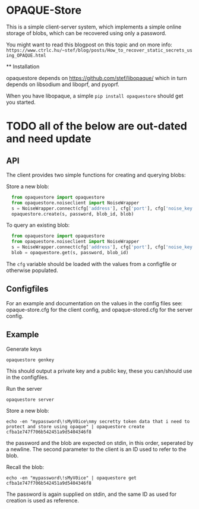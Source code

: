 # OPAQUE-Store

This is a simple client-server system, which implements a simple online storage
of blobs, which can be recovered using only a password.

You might want to read this blogpost on this topic and on more info:
`https://www.ctrlc.hu/~stef/blog/posts/How_to_recover_static_secrets_using_OPAQUE.html`

** Installation

opaquestore depends on https://github.com/stef/libopaque/ which in turn
depends on libsodium and liboprf, and pyoprf.

When you have libopaque, a simple `pip install opaquestore` should get you started.

# TODO all of the below are out-dated and need update

## API

The client provides two simple functions for creating and querying blobs:

Store a new blob:

```python
  from opaquestore import opaquestore
  from opaquestore.noiseclient import NoiseWrapper
  s = NoiseWrapper.connect(cfg['address'], cfg['port'], cfg['noise_key'], cfg['server_pubkey'])
  opaquestore.create(s, password, blob_id, blob)
```

To query an existing blob:

```python
  from opaquestore import opaquestore
  from opaquestore.noiseclient import NoiseWrapper
  s = NoiseWrapper.connect(cfg['address'], cfg['port'], cfg['noise_key'], cfg['server_pubkey'])
  blob = opaquestore.get(s, password, blob_id)
```

The `cfg` variable should be loaded with the values from a configfile or otherwise populated.

## Configfiles

For an example and documentation on the values in the config files
see: opaque-store.cfg for the client config, and opaque-stored.cfg for
the server config.

## Example

Generate keys

```
opaquestore genkey
```

This should output a private key and a public key, these you can/should use in the configfiles.

Run the server

```
opaquestore server
```

Store a new blob:

```
echo -en "mypassword\!sMyV0ice\nmy secretty token data that i need to protect and store using opaque" | opaquestore create cfba1e747f706b542451a9d5404346f8
```

the password and the blob are expected on stdin, in this order,
seperated by a newline. The second parameter to the client is an ID
used to refer to the blob.

Recall the blob:

```
echo -en "mypassword\!sMyV0ice" | opaquestore get cfba1e747f706b542451a9d5404346f8
```

The password is again supplied on stdin, and the same ID as used for
creation is used as reference.
